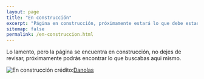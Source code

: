 ```yaml
---
layout: page
title: "En construcción"
excerpt: "Página en construcción, próximamente estará lo que debe estar acá ;)"
sitemap: false
permalink: /en-construccion.html
---  
```


Lo lamento, pero la página se encuentra en construcción, no dejes de revisar, próximamente podrás encontrar lo que buscabas aqui mismo.

![En construcción](http://fc06.deviantart.net/fs70/f/2012/324/3/f/en_construccion_by_danolas-d5ll8st.png "Hecho por Danolas, síguelo deviantart cómo danolas") crédito:[Danolas](http://danolas.deviantart.com/)
